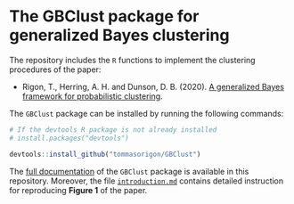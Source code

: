 # The **GBClust** package for generalized Bayes clustering 

The repository includes the `R` functions to implement the clustering procedures of the paper:

* Rigon, T., Herring, A. H. and Dunson, D. B. (2020). [A generalized Bayes framework for probabilistic clustering](https://arxiv.org/abs/2006.05451).

The `GBClust` package can be installed by running the following commands:

```R
# If the devtools R package is not already installed
# install.packages("devtools")

devtools::install_github("tommasorigon/GBClust")
```

The [full documentation](https://github.com/tommasorigon/GBClust/raw/master/GBClust_0.0.2.pdf) of the `GBClust` package is available in this repository. Moreover, the file [`introduction.md`](tutorial/introduction.md) contains detailed instruction for reproducing **Figure 1** of the paper.